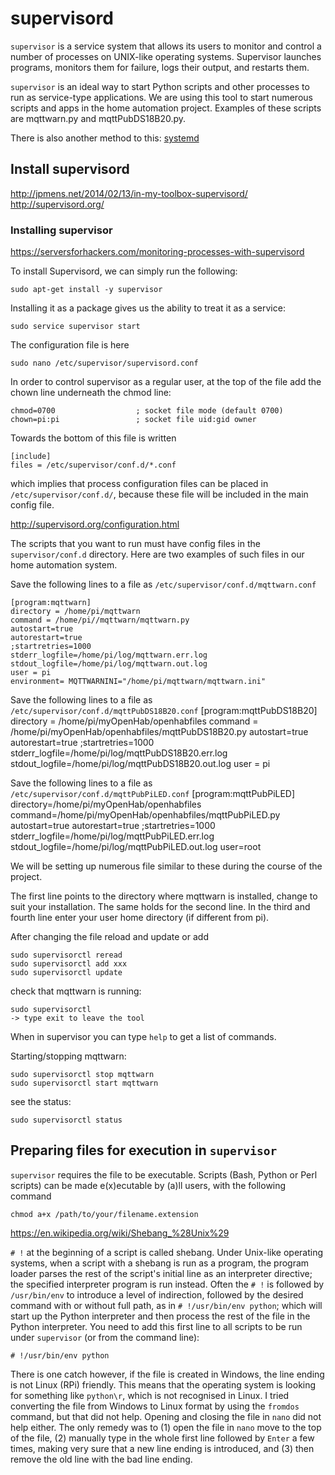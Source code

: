 # supervisord

`supervisor` is a service system that allows its users to monitor and control a number of processes on UNIX-like operating systems. Supervisor launches programs, monitors them for failure, logs their output, and restarts them.

`supervisor` is an ideal way to start Python scripts and other processes to run as service-type applications.  We are using this tool to start numerous scripts and apps in the home automation project.  Examples of these scripts are mqttwarn.py and mqttPubDS18B20.py.

There is also another method to this: [systemd](https://learn.adafruit.com/running-programs-automatically-on-your-tiny-computer/systemd-writing-and-enabling-a-service)

## Install supervisord

<http://jpmens.net/2014/02/13/in-my-toolbox-supervisord/>  
<http://supervisord.org/>

### Installing supervisor

<https://serversforhackers.com/monitoring-processes-with-supervisord>

To install Supervisord, we can simply run the following:

	sudo apt-get install -y supervisor

Installing it as a package gives us the ability to treat it as a service:

	sudo service supervisor start

The configuration file is here

	sudo nano /etc/supervisor/supervisord.conf

In order to control supervisor as a regular user, at the top of the file add the chown line underneath the chmod line:

	chmod=0700                  ; socket file mode (default 0700)
	chown=pi:pi                 ; socket file uid:gid owner

Towards the bottom of this file is written

	[include]
	files = /etc/supervisor/conf.d/*.conf

which implies that process configuration files can be placed in `/etc/supervisor/conf.d/`, because these file will be included in the main config file.

<http://supervisord.org/configuration.html>

The scripts that you want to run must have config files in the `supervisor/conf.d` directory.  Here are two examples of such files in our home automation system.

Save the following lines to a file as `/etc/supervisor/conf.d/mqttwarn.conf`

    [program:mqttwarn]
    directory = /home/pi/mqttwarn
    command = /home/pi//mqttwarn/mqttwarn.py
    autostart=true
    autorestart=true
    ;startretries=1000
    stderr_logfile=/home/pi/log/mqttwarn.err.log
    stdout_logfile=/home/pi/log/mqttwarn.out.log
    user = pi
    environment= MQTTWARNINI="/home/pi/mqttwarn/mqttwarn.ini"

Save the following lines to a file as `/etc/supervisor/conf.d/mqttPubDS18B20.conf`
    [program:mqttPubDS18B20]
    directory = /home/pi/myOpenHab/openhabfiles
    command = /home/pi/myOpenHab/openhabfiles/mqttPubDS18B20.py
    autostart=true
    autorestart=true
    ;startretries=1000
    stderr_logfile=/home/pi/log/mqttPubDS18B20.err.log
    stdout_logfile=/home/pi/log/mqttPubDS18B20.out.log
    user = pi

Save the following lines to a file as `/etc/supervisor/conf.d/mqttPubPiLED.conf`
    [program:mqttPubPiLED]
    directory=/home/pi/myOpenHab/openhabfiles
    command=/home/pi/myOpenHab/openhabfiles/mqttPubPiLED.py
    autostart=true
    autorestart=true
    ;startretries=1000
    stderr_logfile=/home/pi/log/mqttPubPiLED.err.log
    stdout_logfile=/home/pi/log/mqttPubPiLED.out.log
    user=root


We will be setting up numerous file similar to these during the course of the project.   

The first line points to the directory where mqttwarn is installed, change to suit your installation.  The same holds for the second line. In the third and fourth line enter your user home directory (if different from pi).

After changing the file reload and update or add

	sudo supervisorctl reread
	sudo supervisorctl add xxx
	sudo supervisorctl update

check that mqttwarn is running:

	sudo supervisorctl
	-> type exit to leave the tool

When in supervisor you can type `help` to get a list of commands.

Starting/stopping mqttwarn:

	sudo supervisorctl stop mqttwarn
	sudo supervisorctl start mqttwarn

see the status:

	sudo supervisorctl status

## Preparing files for execution in `supervisor`

`supervisor` requires the file to be executable.  Scripts (Bash, Python or Perl scripts) can be made e(x)ecutable by (a)ll users, with  the following command

    chmod a+x /path/to/your/filename.extension

<https://en.wikipedia.org/wiki/Shebang_%28Unix%29>

`# !` at the beginning of a script is called shebang. Under Unix-like operating systems, when a script with a shebang is run as a program, the program loader parses the rest of the script's initial line as an interpreter directive; the specified interpreter program is run instead.  Often the `# !` is followed by `/usr/bin/env` to introduce a level of indirection, followed by the desired command with or without full path, as in  `# !/usr/bin/env python`; which will start up the Python interpreter and then process the rest of the file in the Python interpreter.  You need to add this first line to all scripts to be run under `supervisor` (or from the command line):

    # !/usr/bin/env python

There is one catch however, if the file is created in Windows, the line ending is not Linux (RPi) friendly.  This means that the operating system is looking for something like `python\r`, which is not recognised in Linux.  I tried converting the file from Windows to Linux format by using the `fromdos` command, but that did not help.  Opening and closing the file in `nano` did not help either.  The only remedy was to (1) open the file in `nano` move to the top of the file, (2) manually type in the whole first line followed by `Enter` a few times, making very sure that a new line ending is introduced, and (3) then remove the old line with the bad line ending.
